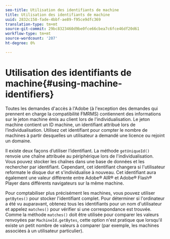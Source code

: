 ```yaml
---
seo-title: Utilisation des identifiants de machine
title: Utilisation des identifiants de machine
uuid: 2832c158-fade-4bbf-ae89-f95ce9dfc369
translation-type: tm+mt
source-git-commit: 29bc8323460d9be0fce66cbea7c6fce46df20d61
workflow-type: tm+mt
source-wordcount: '207'
ht-degree: 0%

---
```



# Utilisation des identifiants de machine{#using-machine-identifiers}

Toutes les demandes d&#39;accès à l&#39;Adobe (à l&#39;exception des demandes qui prennent en charge la compatibilité FMRMS) contiennent des informations sur le jeton machine émis au client lors de l&#39;individualisation. Le jeton machine contient un ID machine, un identifiant attribué lors de l’individualisation. Utilisez cet identifiant pour compter le nombre de machines à partir desquelles un utilisateur a demandé une licence ou rejoint un domaine.

Il existe deux façons d’utiliser l’identifiant. La méthode `getUniqueId()` renvoie une chaîne attribuée au périphérique lors de l&#39;individualisation. Vous pouvez stocker les chaînes dans une base de données et les rechercher par identifiant. Cependant, cet identifiant changera si l&#39;utilisateur reformate le disque dur et s&#39;individualise à nouveau. Cet identifiant aura également une valeur différente entre Adobe® AIR® et Adobe® Flash® Player dans différents navigateurs sur la même machine.

Pour comptabiliser plus précisément les machines, vous pouvez utiliser `getBytes()` pour stocker l&#39;identifiant complet. Pour déterminer si l&#39;ordinateur a été vu auparavant, obtenez tous les identifiants pour un nom d&#39;utilisateur et appelez `matches()` pour vérifier si une correspondance est trouvée. Comme la méthode `matches()` doit être utilisée pour comparer les valeurs renvoyées par `MachineId.getBytes`, cette option n&#39;est pratique que lorsqu&#39;il existe un petit nombre de valeurs à comparer (par exemple, les machines associées à un utilisateur particulier).
